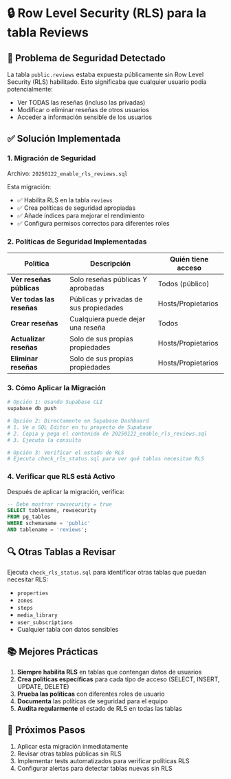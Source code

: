# 🔒 Row Level Security (RLS) para la tabla Reviews

## 🚨 Problema de Seguridad Detectado

La tabla `public.reviews` estaba expuesta públicamente sin Row Level Security (RLS) habilitado. Esto significaba que cualquier usuario podía potencialmente:
- Ver TODAS las reseñas (incluso las privadas)
- Modificar o eliminar reseñas de otros usuarios
- Acceder a información sensible de los usuarios

## ✅ Solución Implementada

### 1. Migración de Seguridad
Archivo: `20250122_enable_rls_reviews.sql`

Esta migración:
- ✅ Habilita RLS en la tabla `reviews`
- ✅ Crea políticas de seguridad apropiadas
- ✅ Añade índices para mejorar el rendimiento
- ✅ Configura permisos correctos para diferentes roles

### 2. Políticas de Seguridad Implementadas

| Política | Descripción | Quién tiene acceso |
|----------|-------------|-------------------|
| **Ver reseñas públicas** | Solo reseñas públicas Y aprobadas | Todos (público) |
| **Ver todas las reseñas** | Públicas y privadas de sus propiedades | Hosts/Propietarios |
| **Crear reseñas** | Cualquiera puede dejar una reseña | Todos |
| **Actualizar reseñas** | Solo de sus propias propiedades | Hosts/Propietarios |
| **Eliminar reseñas** | Solo de sus propias propiedades | Hosts/Propietarios |

### 3. Cómo Aplicar la Migración

```bash
# Opción 1: Usando Supabase CLI
supabase db push

# Opción 2: Directamente en Supabase Dashboard
# 1. Ve a SQL Editor en tu proyecto de Supabase
# 2. Copia y pega el contenido de 20250122_enable_rls_reviews.sql
# 3. Ejecuta la consulta

# Opción 3: Verificar el estado de RLS
# Ejecuta check_rls_status.sql para ver qué tablas necesitan RLS
```

### 4. Verificar que RLS está Activo

Después de aplicar la migración, verifica:

```sql
-- Debe mostrar rowsecurity = true
SELECT tablename, rowsecurity 
FROM pg_tables 
WHERE schemaname = 'public' 
AND tablename = 'reviews';
```

## 🔍 Otras Tablas a Revisar

Ejecuta `check_rls_status.sql` para identificar otras tablas que puedan necesitar RLS:
- `properties`
- `zones`
- `steps`
- `media_library`
- `user_subscriptions`
- Cualquier tabla con datos sensibles

## 📚 Mejores Prácticas

1. **Siempre habilita RLS** en tablas que contengan datos de usuarios
2. **Crea políticas específicas** para cada tipo de acceso (SELECT, INSERT, UPDATE, DELETE)
3. **Prueba las políticas** con diferentes roles de usuario
4. **Documenta** las políticas de seguridad para el equipo
5. **Audita regularmente** el estado de RLS en todas las tablas

## 🚀 Próximos Pasos

1. Aplicar esta migración inmediatamente
2. Revisar otras tablas públicas sin RLS
3. Implementar tests automatizados para verificar políticas RLS
4. Configurar alertas para detectar tablas nuevas sin RLS